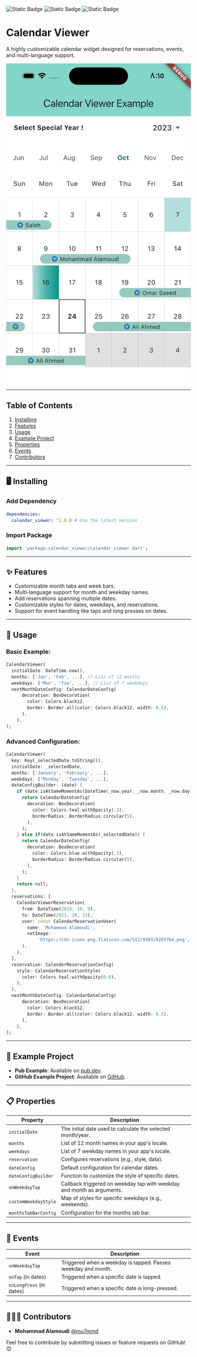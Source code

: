 <!--
This README describes the package. If you publish this package to pub.dev,
this README's contents appear on the landing page for your package.

For information about how to write a good package README, see the guide for
[writing package pages](https://dart.dev/guides/libraries/writing-package-pages).

For general information about developing packages, see the Dart guide for
[creating packages](https://dart.dev/guides/libraries/create-library-packages)
and the Flutter guide for
[developing packages and plugins](https://flutter.dev/developing-packages).
-->

![Static Badge](https://img.shields.io/badge/pub-v1.0.0-blue?logo=dart&link=https%3A%2F%2Fpub.dev%2Fpackages%2Fcalendar_viewer)
![Static Badge](https://img.shields.io/badge/github-mu7mmd-limegreen?logo=github&link=https%3A%2F%2Fgithub.com%2Fmu7mmd)
![Static Badge](https://img.shields.io/badge/linkedin-3mdy-blue?logo=linkedin&link=https%3A%2F%2Fwww.linkedin.com%2Fin%2F3mdy)


# Calendar Viewer

A highly customizable calendar widget designed for reservations, events, and multi-language support.

![Calendar](https://raw.githubusercontent.com/mu7mmd/calendar_viewer/main/doc/assets/calendar.png)

---

## Table of Contents
1. [Installing](#installing)
2. [Features](#features)
3. [Usage](#usage)
4. [Example Project](#example)
5. [Properties](#properties)
6. [Events](#events)
7. [Contributors](#contributors)

---

## 🖥 Installing <a name="installing"></a>

### Add Dependency
```yaml
dependencies:
  calendar_viewer: ^1.0.0 # Use the latest version
```

### Import Package
```dart
import 'package:calendar_viewer/calendar_viewer.dart';
```

---

## ✨ Features <a name="features"></a>
- Customizable month tabs and week bars.
- Multi-language support for month and weekday names.
- Add reservations spanning multiple dates.
- Customizable styles for dates, weekdays, and reservations.
- Support for event handling like taps and long presses on dates.

---

## 📖 Usage <a name="usage"></a>

### Basic Example:
```dart
CalendarViewer(
  initialDate: DateTime.now(),
  months: ['Jan', 'Feb', ...], // List of 12 months
  weekdays: ['Mon', 'Tue', ...], // List of 7 weekdays
  nextMonthDateConfig: CalendarDateConfig(
      decoration: BoxDecoration(
        color: Colors.black12,
        border: Border.all(color: Colors.black12, width: 0.5),
      ),
    ),
);
```

### Advanced Configuration:
```dart
CalendarViewer(
  key: Key(_selectedDate.toString()),
  initialDate: _selectedDate,
  months: ['January', 'February', ...],
  weekdays: ['Monday', 'Tuesday', ...],
  dateConfigBuilder: (date) {
    if (date.isAtSameMomentAs(DateTime(_now.year, _now.month, _now.day))) {
      return CalendarDateConfig(
        decoration: BoxDecoration(
          color: Colors.teal.withOpacity(.3),
          borderRadius: BorderRadius.circular(5),
        ),
      );
    } else if(date.isAtSameMomentAs(_selectedDate)) {
      return CalendarDateConfig(
        decoration: BoxDecoration(
          color: Colors.blue.withOpacity(.3),
          borderRadius: BorderRadius.circular(5),
        ),
      );
    }
    return null;
  },
  reservations: [
    CalendarViewerReservation(
      from: DateTime(2023, 10, 9),
      to: DateTime(2023, 10, 13),
      user: const CalendarReservationUser(
        name: 'Mohammad Alamoudi',
        netImage:
            'https://cdn-icons-png.flaticon.com/512/9203/9203764.png',
      ),
    ),
  ],
  reservation: CalenderReservationConfig(
    style: CalendarReservationStyle(
      color: Colors.teal.withOpacity(0.6),
    ),
  ),
  nextMonthDateConfig: CalendarDateConfig(
      decoration: BoxDecoration(
        color: Colors.black12,
        border: Border.all(color: Colors.black12, width: 0.5),
      ),
    ),
);
```

---

## 📱 Example Project <a name="example"></a>

- **Pub Example**: Available on [pub.dev](https://pub.dev/packages/calendar_viewer/example).
- **GitHub Example Project**: Available on [GitHub](https://github.com/calendar_viewer/tree/main/example).

---

## 📋 Properties <a name="properties"></a>

| Property              | Description                                                                 |
|-----------------------|-----------------------------------------------------------------------------|
| `initialDate`         | The initial date used to calculate the selected month/year.                |
| `months`              | List of 12 month names in your app's locale.                               |
| `weekdays`            | List of 7 weekday names in your app's locale.                              |
| `reservation`         | Configures reservations (e.g., style, data).                               |
| `dateConfig`          | Default configuration for calendar dates.                                  |
| `dateConfigBuilder`   | Function to customize the style of specific dates.                         |
| `onWeekdayTap`        | Callback triggered on weekday tap with weekday and month as arguments.     |
| `customWeekdayStyle`  | Map of styles for specific weekdays (e.g., weekends).                      |
| `monthsTabBarConfig`  | Configuration for the months tab bar.                                      |

---

## 🎯 Events <a name="events"></a>

| Event                | Description                                                                   |
|----------------------|-------------------------------------------------------------------------------|
| `onWeekdayTap`       | Triggered when a weekday is tapped. Passes weekday and month.                |
| `onTap` (in dates)   | Triggered when a specific date is tapped.                                    |
| `onLongPress` (in dates) | Triggered when a specific date is long-pressed.                            |

---

## 👨🏻‍💻 Contributors <a name="contributors"></a>

- **Mohammad Alamoudi** [@mu7mmd](https://github.com/mu7mmd)

Feel free to contribute by submitting issues or feature requests on GitHub! 😊
